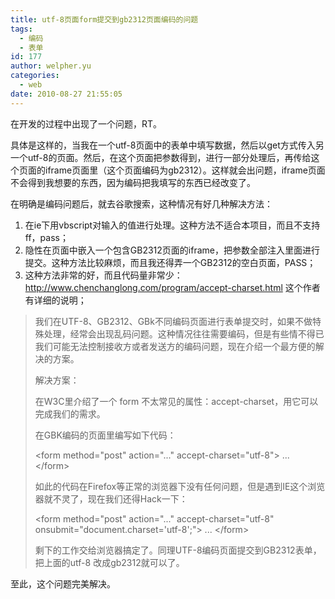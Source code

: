 ```yaml
---
title: utf-8页面form提交到gb2312页面编码的问题
tags:
  - 编码
  - 表单
id: 177
author: welpher.yu
categories:
  - web
date: 2010-08-27 21:55:05
---
```


在开发的过程中出现了一个问题，RT。

具体是这样的，当我在一个utf-8页面中的表单中填写数据，然后以get方式传入另一个utf-8的页面。然后，在这个页面把参数得到，进行一部分处理后，再传给这个页面的iframe页面里（这个页面编码为gb2312）。这样就会出问题，iframe页面不会得到我想要的东西，因为编码把我填写的东西已经改变了。

在明确是编码问题后，就去谷歌搜索，这种情况有好几种解决方法：

1. 在ie下用vbscript对输入的值进行处理。这种方法不适合本项目，而且不支持ff，pass；
2. 隐性在页面中嵌入一个包含GB2312页面的iframe，把参数全部注入里面进行提交。这种方法比较麻烦，而且我还得弄一个GB2312的空白页面，PASS；
3. 这种方法非常的好，而且代码量非常少：
http://www.chenchanglong.com/program/accept-charset.html
这个作者有详细的说明；

>我们在UTF-8、GB2312、GBk不同编码页面进行表单提交时，如果不做特殊处理，经常会出现乱码问题。这种情况往往需要编码，但是有些情不得已我们可能无法控制接收方或者发送方的编码问题，现在介绍一个最方便的解决的方案。
>
>解决方案：
>
>在W3C里介绍了一个 form 不太常见的属性：accept-charset，用它可以完成我们的需求。
>
>在GBK编码的页面里编写如下代码：
>
>&lt;form method="post" action="..." accept-charset="utf-8"&gt; ... &lt;/form&gt;
>
>如此的代码在Firefox等正常的浏览器下没有任何问题，但是遇到IE这个浏览器就不灵了，现在我们还得Hack一下：
>
>&lt;form method="post" action="..." accept-charset="utf-8" onsubmit="document.charset='utf-8';"&gt; ... &lt;/form&gt;
>
>剩下的工作交给浏览器搞定了。同理UTF-8编码页面提交到GB2312表单，把上面的utf-8 改成gb2312就可以了。

至此，这个问题完美解决。